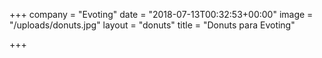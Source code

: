 +++
company = "Evoting"
date = "2018-07-13T00:32:53+00:00"
image = "/uploads/donuts.jpg"
layout = "donuts"
title = "Donuts para Evoting"

+++
